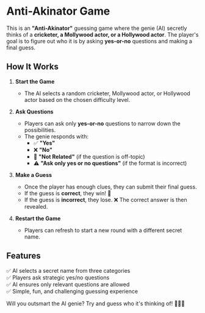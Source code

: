 # Anti-Akinator Game  

This is an **"Anti-Akinator"** guessing game where the genie (AI) secretly thinks of a **cricketer, a Mollywood actor, or a Hollywood actor**. The player's goal is to figure out who it is by asking **yes-or-no** questions and making a final guess.  

## How It Works  

1. **Start the Game**  
   - The AI selects a random cricketer, Mollywood actor, or Hollywood actor based on the chosen difficulty level.  

2. **Ask Questions**  
   - Players can ask only **yes-or-no** questions to narrow down the possibilities.  
   - The genie responds with:  
     - ✅ **"Yes"**  
     - ❌ **"No"**  
     - 🔴 **"Not Related"** (if the question is off-topic)  
     - ⚠️ **"Ask only yes or no questions"** (if the format is incorrect)  

3. **Make a Guess**  
   - Once the player has enough clues, they can submit their final guess.  
   - If the guess is **correct**, they win! 🎉  
   - If the guess is **incorrect**, they lose. ❌ The correct answer is then revealed.  

4. **Restart the Game**  
   - Players can refresh to start a new round with a different secret name.  

## Features  

✅ AI selects a secret name from three categories  
✅ Players ask strategic yes/no questions  
✅ AI ensures only relevant questions are allowed  
✅ Simple, fun, and challenging guessing experience  

Will you outsmart the AI genie? Try and guess who it's thinking of! 🧞‍♂️✨
